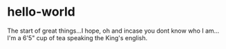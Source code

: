 # hello-world
The start of great things...I hope, oh and incase you dont know who I am...
I'm a 6'5" cup of tea speaking the King's english.
